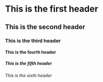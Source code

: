 # This is the first header
## This is the second header
### This is the third header
#### This is the fourth header
##### This is the fifth header
###### This is the sixth header 

